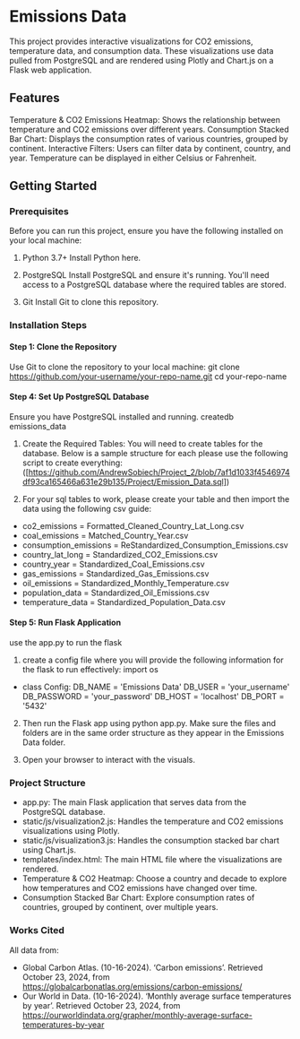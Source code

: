 # Emissions Data
This project provides interactive visualizations for CO2 emissions, temperature data, and consumption data. These visualizations use data pulled from PostgreSQL and are rendered using Plotly and Chart.js on a Flask web application.

## Features
Temperature & CO2 Emissions Heatmap: Shows the relationship between temperature and CO2 emissions over different years.
Consumption Stacked Bar Chart: Displays the consumption rates of various countries, grouped by continent.
Interactive Filters: Users can filter data by continent, country, and year. Temperature can be displayed in either Celsius or Fahrenheit.

## Getting Started
### Prerequisites
Before you can run this project, ensure you have the following installed on your local machine:

1. Python 3.7+
     Install Python here.

2. PostgreSQL
     Install PostgreSQL and ensure it's running. You'll need access to a PostgreSQL database where the required tables are stored.

3. Git
     Install Git to clone this repository.

### Installation Steps
#### Step 1: Clone the Repository
Use Git to clone the repository to your local machine:
git clone https://github.com/your-username/your-repo-name.git
cd your-repo-name

#### Step 4: Set Up PostgreSQL Database
Ensure you have PostgreSQL installed and running.
createdb emissions_data

1. Create the Required Tables: You will need to create tables for the database. Below is a sample structure for each please use the following script to create everything:
([https://github.com/AndrewSobiech/Project_2/blob/7af1d1033f4546974df93ca165466a631e29b135/Project/Emission_Data.sql])

2. For your sql tables to work, please create your table and then import the data using the following csv guide:
- co2_emissions = Formatted_Cleaned_Country_Lat_Long.csv
- coal_emissions = Matched_Country_Year.csv
- consumption_emissions = ReStandardized_Consumption_Emissions.csv
- country_lat_long = Standardized_CO2_Emissions.csv
- country_year = Standardized_Coal_Emissions.csv
- gas_emissions = Standardized_Gas_Emissions.csv
- oil_emissions = Standardized_Monthly_Temperature.csv
- population_data = Standardized_Oil_Emissions.csv
- temperature_data = Standardized_Population_Data.csv

#### Step 5: Run Flask Application
use the app.py to run the flask 

1. create a config file where you will provide the following information for the flask to run effectively:
import os

- class Config:
    DB_NAME = 'Emissions Data'
    DB_USER = 'your_username'
    DB_PASSWORD = 'your_password'
    DB_HOST = 'localhost'
    DB_PORT = '5432'
  
2. Then run the Flask app using python app.py. Make sure the files and folders are in the same order structure as they appear in the Emissions Data folder.
   
3. Open your browser to interact with the visuals. 

### Project Structure
- app.py: The main Flask application that serves data from the PostgreSQL database.
- static/js/visualization2.js: Handles the temperature and CO2 emissions visualizations using Plotly.
- static/js/visualization3.js: Handles the consumption stacked bar chart using Chart.js.
- templates/index.html: The main HTML file where the visualizations are rendered.
- Temperature & CO2 Heatmap: Choose a country and decade to explore how temperatures and CO2 emissions have changed over time.
- Consumption Stacked Bar Chart: Explore consumption rates of countries, grouped by continent, over multiple years.

### Works Cited 
All data from: 
- Global Carbon Atlas. (10-16-2024). ‘Carbon emissions’. Retrieved October 23, 2024, from https://globalcarbonatlas.org/emissions/carbon-emissions/
- Our World in Data. (10-16-2024). ‘Monthly average surface temperatures by year’. Retrieved October 23, 2024, from https://ourworldindata.org/grapher/monthly-average-surface-temperatures-by-year
